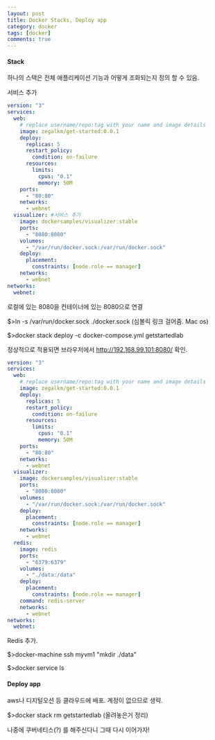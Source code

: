 ```yaml
---
layout: post
title: Docker Stacks, Deploy app
category: docker
tags: [docker]
comments: true
---
```


#### Stack

하나의 스택은 전체 애플리케이션 기능과 어떻게 조화되는지 정의 할 수 있음.

서비스 추가

~~~yaml
version: "3"
services:
  web:
    # replace username/repo:tag with your name and image details
    image: zegalkm/get-started:0.0.1
    deploy:
      replicas: 5
      restart_policy:
        condition: on-failure
      resources:
        limits:
          cpus: "0.1"
          memory: 50M
    ports:
      - "80:80"
    networks:
      - webnet
  visualizer: #서비스 추가
    image: dockersamples/visualizer:stable
    ports:
      - "8080:8080"
    volumes:
      - "/var/run/docker.sock:/var/run/docker.sock"
    deploy:
      placement:
        constraints: [node.role == manager]
    networks:
      - webnet
networks:
  webnet:
~~~

로컬에 있는 8080을 컨테이너에 있는 8080으로 연결

$>ln -s /var/run/docker.sock ./docker.sock (심볼릭 링크 걸어줌. Mac os)

$>docker stack deploy -c docker-compose.yml getstartedlab

정상적으로 적용되면 브라우저에서 http://192.168.99.101:8080/ 확인.

~~~yaml
version: "3"
services:
  web:
    # replace username/repo:tag with your name and image details
    image: zegalkm/get-started:0.0.1
    deploy:
      replicas: 5
      restart_policy:
        condition: on-failure
      resources:
        limits:
          cpus: "0.1"
          memory: 50M
    ports:
      - "80:80"
    networks:
      - webnet
  visualizer:
    image: dockersamples/visualizer:stable
    ports:
      - "8080:8080"
    volumes:
      - "/var/run/docker.sock:/var/run/docker.sock"
    deploy:
      placement:
        constraints: [node.role == manager]
    networks:
      - webnet
  redis:
    image: redis
    ports:
      - "6379:6379"
    volumes:
      - "./data:/data"
    deploy:
      placement:
        constraints: [node.role == manager]
    command: redis-server
    networks:
      - webnet      
networks:
  webnet:
~~~

 Redis 추가.

$>docker-machine ssh myvm1 "mkdir ./data"

$>docker service ls

#### Deploy app

aws나 디지털오션 등 클라우드에 배포. 계정이 없으므로 생략.

$>docker stack rm getstartedlab (올려놓은거 정리)



나중에 쿠버네티스(?) 를 해주신다니 그때 다시 이어가자!

